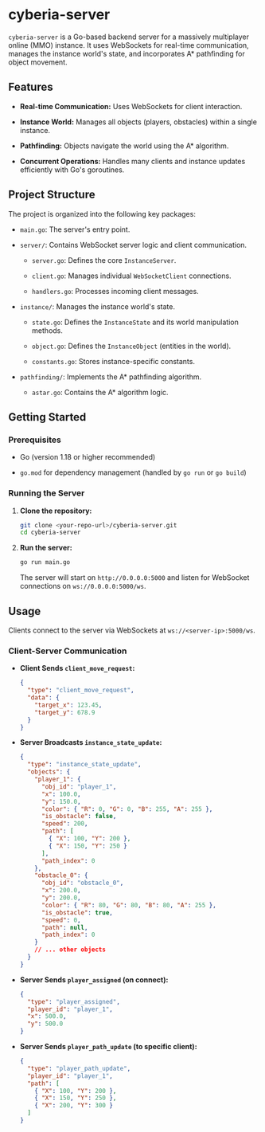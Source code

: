 # cyberia-server

`cyberia-server` is a Go-based backend server for a massively multiplayer online (MMO) instance. It uses WebSockets for real-time communication, manages the instance world's state, and incorporates A\* pathfinding for object movement.

## Features

- **Real-time Communication:** Uses WebSockets for client interaction.

- **Instance World:** Manages all objects (players, obstacles) within a single instance.

- **Pathfinding:** Objects navigate the world using the A\* algorithm.

- **Concurrent Operations:** Handles many clients and instance updates efficiently with Go's goroutines.

## Project Structure

The project is organized into the following key packages:

- `main.go`: The server's entry point.

- `server/`: Contains WebSocket server logic and client communication.

  - `server.go`: Defines the core `InstanceServer`.

  - `client.go`: Manages individual `WebSocketClient` connections.

  - `handlers.go`: Processes incoming client messages.

- `instance/`: Manages the instance world's state.

  - `state.go`: Defines the `InstanceState` and its world manipulation methods.

  - `object.go`: Defines the `InstanceObject` (entities in the world).

  - `constants.go`: Stores instance-specific constants.

- `pathfinding/`: Implements the A\* pathfinding algorithm.

  - `astar.go`: Contains the A\* algorithm logic.

## Getting Started

### Prerequisites

- Go (version 1.18 or higher recommended)

- `go.mod` for dependency management (handled by `go run` or `go build`)

### Running the Server

1.  **Clone the repository:**

    ```bash
    git clone <your-repo-url>/cyberia-server.git
    cd cyberia-server
    ```

2.  **Run the server:**

    ```bash
    go run main.go
    ```

    The server will start on `http://0.0.0.0:5000` and listen for WebSocket connections on `ws://0.0.0.0:5000/ws`.

## Usage

Clients connect to the server via WebSockets at `ws://<server-ip>:5000/ws`.

### Client-Server Communication

- **Client Sends `client_move_request`:**

  ```json
  {
    "type": "client_move_request",
    "data": {
      "target_x": 123.45,
      "target_y": 678.9
    }
  }
  ```

- **Server Broadcasts `instance_state_update`:**

  ```json
  {
    "type": "instance_state_update",
    "objects": {
      "player_1": {
        "obj_id": "player_1",
        "x": 100.0,
        "y": 150.0,
        "color": { "R": 0, "G": 0, "B": 255, "A": 255 },
        "is_obstacle": false,
        "speed": 200,
        "path": [
          { "X": 100, "Y": 200 },
          { "X": 150, "Y": 250 }
        ],
        "path_index": 0
      },
      "obstacle_0": {
        "obj_id": "obstacle_0",
        "x": 200.0,
        "y": 200.0,
        "color": { "R": 80, "G": 80, "B": 80, "A": 255 },
        "is_obstacle": true,
        "speed": 0,
        "path": null,
        "path_index": 0
      }
      // ... other objects
    }
  }
  ```

- **Server Sends `player_assigned` (on connect):**

  ```json
  {
    "type": "player_assigned",
    "player_id": "player_1",
    "x": 500.0,
    "y": 500.0
  }
  ```

- **Server Sends `player_path_update` (to specific client):**

  ```json
  {
    "type": "player_path_update",
    "player_id": "player_1",
    "path": [
      { "X": 100, "Y": 200 },
      { "X": 150, "Y": 250 },
      { "X": 200, "Y": 300 }
    ]
  }
  ```
